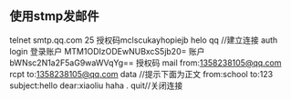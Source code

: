 ## 使用stmp发邮件
telnet smtp.qq.com 25
授权码mclscukayhopiejb
helo qq //建立连接
auth login 登录账户 
MTM1ODIzODEwNUBxcS5jb20=  账户
bWNsc2N1a2F5aG9waWVqYg==  授权码
mail from:<1358238105@qq.com>  
rcpt to:<1358238105@qq.com> 
data //提示下面为正文
from:school
to:123
subject:hello 
dear:xiaoliu haha
. 
quit//关闭连接